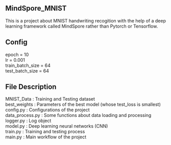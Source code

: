 ## MindSpore_MNIST
This is a project about MNIST handwriting recogition with the help of a deep learning framework called MindSpore rather than Pytorch or Tensorflow.

## Config
epoch = 10  
lr = 0.001  
train_batch_size = 64  
test_batch_size = 64  

## File Description
MNIST_Data : Training and Testing dataset  
best_weights : Parameters of the best model (whose test_loss is smallest)  
config.py : Configurations of the project  
data_process.py : Some functions about data loading and processing  
logger.py : Log object  
model.py : Deep learning neural networks (CNN)  
train.py : Training and testing process  
main.py : Main workflow of the project  
